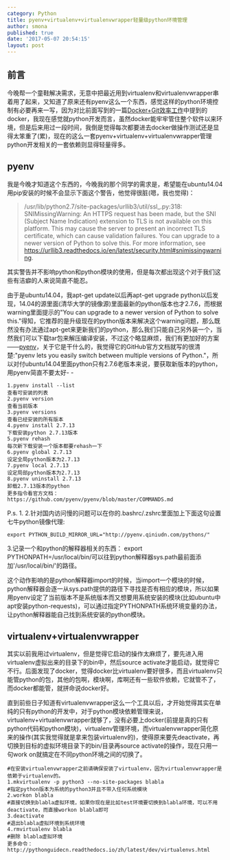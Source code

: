 ```yaml
---
category: Python
title: pyenv+virtualenv+virtualenvwrapper轻量级python环境管理
author: smona
published: true
date: '2017-05-07 20:54:15'
layout: post
---
```


前言
--

今晚帮一个童鞋解决需求，无意中把最近用到virtualenv和virtualenvwrapper串着用了起来，又知道了原来还有pyenv这么一个东西，感觉这样的python环境控制有必要再来一写，因为对比前面写到的一篇[Docker+Git效率工作](http://blog.csdn.net/qq_29245097/article/details/52996911)中提到的docker，我现在感觉就python开发而言，虽然docker能牢牢管住整个软件以来环境，但是后来用过一段时间，我倒是觉得每次都要进去docker做操作测试还是显得太笨重了(累)，现在的这么一套pyenv+virtualenv+virtualenvwrapper管理python开发相关的一套依赖则显得轻量得多。

pyenv
--
  我是今晚才知道这个东西的，今晚我的那个同学的需求是，希望能在ubuntu14.04 用pip安装的时候不会显示下面这个警告，他觉得很脏(嗯，我也觉得)：
  

> /usr/lib/python2.7/site-packages/urllib3/util/ssl_.py:318: SNIMissingWarning: An HTTPS request has been made, but the SNI (Subject Name Indication) extension to TLS is not available on this platform. This may cause the server to present an incorrect TLS certificate, which can cause validation failures. You can upgrade to a newer version of Python to solve this. For more information, see https://urllib3.readthedocs.io/en/latest/security.html#snimissingwarning.

  其实警告并不影响python和python模块的使用，但是每次都出现这个对于我们这些有洁癖的人来说简直不能忍。  
  
  由于是ubuntu14.04，我apt-get update以后再apt-get upgrade python以后发现，14.04的源里面(清华大学的镜像源)里面最新的python版本也才2.7.6，而根据warning里面提示的"You can upgrade to a newer version of Python to solve this."得知，它推荐的是升级现在的python版本来解决这个warning问题，那么既然没有办法通过apt-get来更新我们的python，那么我们只能自己另外装一个，当然我们可以下载tar包来解压编译安装，不过这个略显麻烦，我们有更加好的方案——[pyenv](https://github.com/pyenv/pyenv#installation)，关于它是干什么的，我觉得它的GitHub官方文档就写的很清楚:"pyenv lets you easily switch between multiple versions of Python."，所以对付ubuntu14.04里面python只有2.7.6老版本来说，要获取新版本的python，用pyenv简直不要太好- -  

```
1.pyenv install --list
查看可安装的列表
2.pyenv version
查看当前版本
3.pyenv versions
查看已经安装的所有版本
4.pyenv install 2.7.13
下载安装python 2.7.13版本
5.pyenv rehash
每次新下载安装一个版本都要rehash一下
6.pyenv global 2.7.13
设定全局python版本为2.7.13
7.pyenv local 2.7.13
设定局部python版本为2.7.13
8.pyenv uninstall 2.7.13
卸载2.7.13版本的python
更多指令看官方文档：https://github.com/pyenv/pyenv/blob/master/COMMANDS.md
```
P.s.
1.
2.针对国内访问慢的问题可以在你的.bashrc/.zshrc里面加上下面这句设置七牛python镜像代理:  
```shell
export PYTHON_BUILD_MIRROR_URL="http://pyenv.qiniudn.com/pythons/"
```
3.记录一个和python的解释器相关的东西：
export PYTHONPATH=/usr/local/bin/可以往到python解释器sys.path最前面添加'/usr/local/bin/'的路径。  

这个动作影响的是python解释器import的时候，当import一个模块的时候，python解释器会逐一从sys.path提供的路径下寻找是否有相应的模块，所以如果用pyenv设定了当前版本不是系统版本而又想要用系统安装的模块(比如ubuntu中apt安装python-requests)，可以通过指定PYTHONPATH系统环境变量的办法，让python解释器能自己找到系统安装的python模块。

virtualenv+virtualenvwrapper
--
  其实以前我用过virtualenv，但是觉得它启动的操作太麻烦了，要先进入用virtualenv虚拟出来的目录下的bin中，然后source activate才能启动，就觉得它不行。后面发现了docker，觉得docker比virtualenv要好很多，而且virtualenv只能管python的包，其他的包啊，模块啊，库啊还有一些软件依赖，它就管不了，而docker都能管，就拼命说docker好。  
  
  直到前些日子知道有virtualenvwrapper这么一个工具以后，才开始觉得其实在单纯的只有python的开发中，对于python模块依赖管理来说，virtualenv+virtualenvwrapper就够了，没有必要上docker(前提是真的只有python代码和python模块)，virtualenv管理环境，而virtualenvwrapper简化原来的操作(其实我觉得就是拿来包装virtualenv的)，使得原来要先deactivate，再切换到目标的虚拟环境目录下的bin/目录再source activate的操作，现在只用一句work on就搞定在不同python环境之间的切换了。

```
#在安装virtualenvwrapper之前请确保安装了virtualenv，因为virtualenvwrapper是依赖于virtualenv的。
1.mkvirtualenv -p python3 --no-site-packages blabla
#指定python版本为系统的python3并且不带入任何系统模块
2.workon blabla
#直接切换到blabla虚拟环境，如果你现在是比如test环境要切换到blabla环境，可以不用deactivate，而直接workon blabla即可
3.deactivate
#退出blabla虚拟环境到系统环境
4.rmvirtualenv blabla
#删除 blabla虚拟环境
更多命令：http://pythonguidecn.readthedocs.io/zh/latest/dev/virtualenvs.html
```
